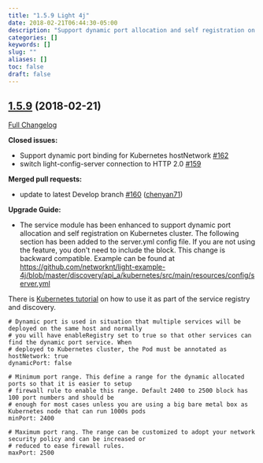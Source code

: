 ```yaml
---
title: "1.5.9 Light 4j"
date: 2018-02-21T06:44:30-05:00
description: "Support dynamic port allocation and self registration on Kubernetes cluster"
categories: []
keywords: []
slug: ""
aliases: []
toc: false
draft: false
---
```


## [1.5.9](https://github.com/networknt/light-4j/tree/1.5.9) (2018-02-21)
[Full Changelog](https://github.com/networknt/light-4j/compare/1.5.8...1.5.9)

**Closed issues:**

- Support dynamic port binding for Kubernetes hostNetwork [\#162](https://github.com/networknt/light-4j/issues/162)
- switch light-config-server connection to HTTP 2.0 [\#159](https://github.com/networknt/light-4j/issues/159)

**Merged pull requests:**

- update to latest Develop branch [\#160](https://github.com/networknt/light-4j/pull/160) ([chenyan71](https://github.com/chenyan71))

**Upgrade Guide:**

- The service module has been enhanced to support dynamic port allocation and self registration on Kubernetes cluster. The following section has been added to the server.yml config file. If you are not using the feature, you don't need to include the block. This change is backward compatible. Example can be found at https://github.com/networknt/light-example-4j/blob/master/discovery/api_a/kubernetes/src/main/resources/config/server.yml

There is [Kubernetes tutorial](https://doc.networknt.com/tutorial/common/discovery/kubernetes/) on how to use it as part of the service registry and discovery.

```
# Dynamic port is used in situation that multiple services will be deployed on the same host and normally
# you will have enableRegistry set to true so that other services can find the dynamic port service. When
# deployed to Kubernetes cluster, the Pod must be annotated as hostNetwork: true
dynamicPort: false

# Minimum port range. This define a range for the dynamic allocated ports so that it is easier to setup
# firewall rule to enable this range. Default 2400 to 2500 block has 100 port numbers and should be
# enough for most cases unless you are using a big bare metal box as Kubernetes node that can run 1000s pods
minPort: 2400

# Maximum port rang. The range can be customized to adopt your network security policy and can be increased or
# reduced to ease firewall rules.
maxPort: 2500

```

